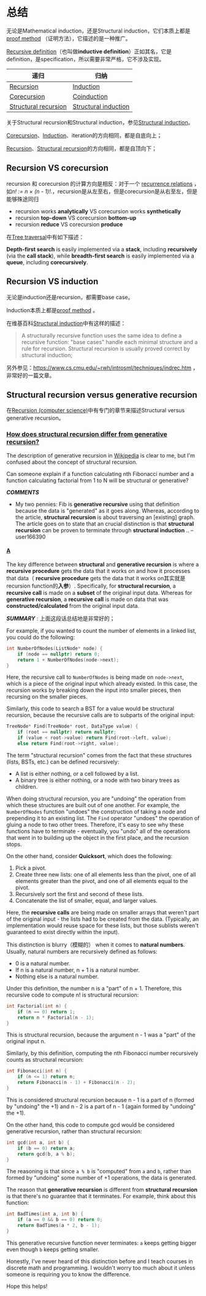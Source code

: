 # 总结

无论是Mathematical induction，还是Structural induction，它们本质上都是[proof method](https://en.wikipedia.org/wiki/Proof_method) （证明方法），它描述的是一种推广。

[Recursive definition](./Recursive-Definition.md)（也叫做**inductive definition**）正如其名，它是definition，是specification，所以需要非常严格，它不涉及实现。



| 递归                                                         | 归纳                                                         |
| ------------------------------------------------------------ | ------------------------------------------------------------ |
| [Recursion](./Recursion.md)                                  | [Induction](./Induction-and-deduction/Induction.md)          |
| [Corecursion](./Corecursion.md)                              | [Coinduction](./Induction-and-deduction/Coinduction.md)      |
| [Structural recursion](./Induction-and-deduction/Structural-induction.md) | [Structural induction](./Induction-and-deduction/Structural-induction.md) |

关于Structural recursion和Structural induction，参见[Structural induction](./Induction-and-deduction/Structural-induction.md)。

[Corecursion](./Corecursion.md)、[Induction](./Induction-and-deduction/Induction.md)、iteration的方向相同，都是自底向上；

[Recursion](./Recursion.md)、[Structural recursion](./Induction-and-deduction/Structural-induction.md)的方向相同，都是自顶向下；



## Recursion VS corecursion

recursion 和 corecursion 的计算方向是相反：对于一个 [recurrence relations](https://en.wikipedia.org/wiki/Recurrence_relation) ，如*n! := n × (n - 1)!*.，recursion是从左至右，但是corecursion是从右至左，但是能够殊途同归

- recursion works **analytically** VS corecursion works **synthetically**
- recursion **top-down** VS corecursion **bottom-up**
- recursion **reduce** VS corecursion **produce**

在[Tree traversal](https://en.wikipedia.org/wiki/Tree_traversal)中有如下描述：

**Depth-first search** is easily implemented via a **stack**, including **recursively** (via the **call stack**), while **breadth-first search** is easily implemented via a **queue**, including **corecursively**.

## Recursion VS induction

无论是induction还是recursion，都需要base  case。

Induction本质上都是[proof method](https://en.wikipedia.org/wiki/Proof_method) 。

在维基百科[Structural induction](https://en.wikipedia.org/wiki/Structural_induction)中有这样的描述：

> A structurally recursive function uses the same idea to define a recursive function: "base cases" handle each minimal structure and a rule for recursion. Structural recursion is usually proved correct by structural induction; 

另外参见：https://www.cs.cmu.edu/~rwh/introsml/techniques/indrec.htm ，非常好的一篇文章。





## Structural recursion versus generative recursion

在[Recursion (computer science)](https://en.wikipedia.org/wiki/Recursion_(computer_science))中有专门的章节来描述Structural versus generative recursion。



### [How does structural recursion differ from generative recursion?](https://stackoverflow.com/questions/14268749/how-does-structural-recursion-differ-from-generative-recursion)



The description of generative recursion in [Wikipedia](http://en.wikipedia.org/wiki/Recursion_(computer_science)#Structural_versus_generative_recursion) is clear to me, but I'm confused about the concept of structural recursion.

Can someone explain if a function calculating nth Fibonacci number and a function calculating factorial from 1 to N will be structural or generative?



***COMMENTS***

- My two pennies: Fib is **generative recursive** using that definition because the data is "generated" as it goes along. Whereas, according to the article, **structural recursion** is about traversing an [existing] graph. The article goes on to state that an crucial distinction is that **structural recursion** can be proven to terminate through **structural induction** .. – user166390



#### [A](https://stackoverflow.com/a/14268901)

The key difference between **structural** and **generative recursion** is where a **recursive procedure** gets the data that it works on and how it processes that data（ **recursive procedure** gets the data that it works on其实就是recursion function的**入参**）. Specifically, for **structural recursion**, a **recursive call** is made on a **subset** of the original input data. Whereas for **generative recursion**, a **recursive call** is made on data that was **constructed/calculated** from the original input data.

***SUMMARY*** : 上面这段话总结地是非常好的；

For example, if you wanted to count the number of elements in a linked list, you could do the following:

```C
int NumberOfNodes(ListNode* node) {
    if (node == nullptr) return 0;
    return 1 + NumberOfNodes(node->next);
}
```

Here, the recursive call to `NumberOfNodes` is being made on `node->next`, which is a piece of the original input which already existed. In this case, the recursion works by breaking down the input into smaller pieces, then recursing on the smaller pieces.

Similarly, this code to search a BST for a value would be structural recursion, because the recursive calls are to subparts of the original input:

```C
TreeNode* Find(TreeNode* root, DataType value) {
    if (root == nullptr) return nullptr;
    if (value < root->value) return Find(root->left, value);
    else return Find(root->right, value);
```

The term "structural recursion" comes from the fact that these structures (lists, BSTs, etc.) can be defined recursively:

- A list is either nothing, or a cell followed by a list.
- A binary tree is either nothing, or a node with two binary trees as children.

When doing structural recursion, you are "undoing" the operation from which these structures are built out of one another. For example, the `NumberOfNodes` function "undoes" the construction of taking a node and prepending it to an existing list. The `Find` operator "undoes" the operation of gluing a node to two other trees. Therefore, it's easy to see why these functions have to terminate - eventually, you "undo" all of the operations that went in to building up the object in the first place, and the recursion stops.

On the other hand, consider **Quicksort**, which does the following:

1. Pick a pivot.
2. Create three new lists: one of all elements less than the pivot, one of all elements greater than the pivot, and one of all elements equal to the pivot.
3. Recursively sort the first and second of these lists.
4. Concatenate the list of smaller, equal, and larger values.

Here, the **recursive calls** are being made on smaller arrays that weren't part of the original input - the lists had to be created from the data. (Typically, an implementation would reuse space for these lists, but those sublists weren't guaranteed to exist directly within the input).

This distinction is blurry（模糊的） when it comes to **natural numbers**. Usually, natural numbers are recursively defined as follows:

- 0 is a natural number.
- If n is a natural number, n + 1 is a natural number.
- Nothing else is a natural number.

Under this definition, the number n is a "part" of n + 1. Therefore, this recursive code to compute n! is structural recursion:

```C
int Factorial(int n) {
    if (n == 0) return 1;
    return n * Factorial(n - 1);
}
```

This is structural recursion, because the argument n - 1 was a "part" of the original input n.

Similarly, by this definition, computing the nth Fibonacci number recursively counts as structural recursion:

```C
int Fibonacci(int n) {
    if (n <= 1) return n;
    return Fibonacci(n - 1) + Fibonacci(n - 2);
}
```

This is considered structural recursion because n - 1 is a part of n (formed by "undoing" the +1) and n - 2 is a part of n - 1 (again formed by "undoing" the +1).

On the other hand, this code to compute gcd would be considered generative recursion, rather than structural recursion:

```C
int gcd(int a, int b) {
    if (b == 0) return a;
    return gcd(b, a % b);
}
```

The reasoning is that since `a % b` is "computed" from `a` and `b`, rather than formed by "undoing" some number of +1 operations, the data is generated.

The reason that **generative recursion** is different from **structural recursion** is that there's no guarantee that it terminates. For example, think about this function:

```C
int BadTimes(int a, int b) {
    if (a == 0 && b == 0) return 0;
    return BadTimes(a * 2, b - 1);
}
```

This generative recursive function never terminates: `a` keeps getting bigger even though `b` keeps getting smaller.

Honestly, I've never heard of this distinction before and I teach courses in discrete math and programming. I wouldn't worry too much about it unless someone is requiring you to know the difference.

Hope this helps!